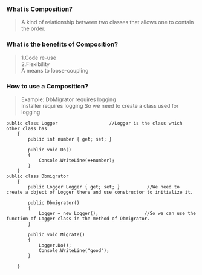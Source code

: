 ### What is Composition?
>A kind of relationship between two classes that allows one to contain the order.

### What is the benefits of Composition?
>1.Code re-use  
>2.Flexibility  
>A means to loose-coupling  

### How to use a Composition?
>Example:
>DbMigrator requires logging  
>Installer requires logging
>So we need to create a class used for logging
```
public class Logger                   //Logger is the class which other class has
    {
        public int number { get; set; }

        public void Do()
        {
            Console.WriteLine(++number);
        }
    }
public class Dbmigrator
    {
        public Logger Logger { get; set; }          //We need to create a object of Logger there and use constructor to initialize it.

        public Dbmigrator()
        {
            Logger = new Logger();                 //So we can use the function of Logger class in the method of Dbmigrator.
        }
        
        public void Migrate()
        {
            Logger.Do();
            Console.WriteLine("good");
        }

    }
```
